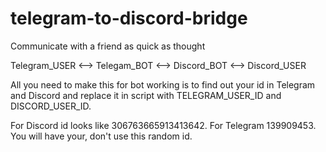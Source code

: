 # telegram-to-discord-bridge
Communicate with a friend as quick as thought

Telegram_USER <--> Telegam_BOT <--> Discord_BOT <--> Discord_USER

All you need to make this for bot working is to find out your id in Telegram and Discord and replace it in script with TELEGRAM_USER_ID and DISCORD_USER_ID. 

For Discord id looks like 306763665913413642. For Telegram 139909453. You will have your, don't use this random id.
